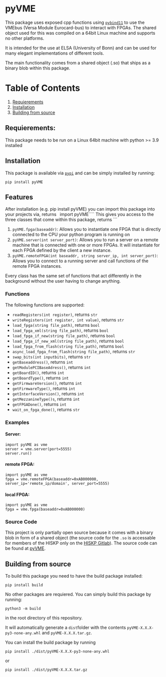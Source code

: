 # pyVME
This package uses exposed cpp functions using [```pybind11```](https://pybind11.readthedocs.io/en/stable/index.html) to use the VMEbus (Versa Module Eurocard-bus) to interact with FPGAs. 
The shared object used for this was compiled on a 64bit Linux machine and supports no other platforms.

It is intended for the use at ELSA (University of Bonn) and can be used for many elegant implementations of different tools.

The main functionality comes from a shared object (.so) that ships as a binary blob within this package. 

# Table of Contents
1. [Requierements](#Requierements)
2. [Installation](#Installation)
3. [Building from source](#Building-from-source)
   
## Requierements:
This package needs to be run on a Linux 64bit machine with python >= 3.9 installed

## Installation
This package is available via [```pypi```](https://pypi.org) and can be simply installed by running:

    pip install pyVME

## Features
After installation (e.g. pip install pyVME) you can import this package into your projects via, returns ```
```import pyVME````
This gives you access to the three classes that come within this package, returns ```
1. ```pyVME.fpga(baseaddr)```: Allows you to instantiate one FPGA that is directly connected to the CPU your python program is running on
2. ```pyVME.server(int server_port)```: Allows you to run a server on a remote machine that is connected with one or more FPGAs. It will instantiate for each FPGA defined by the client a new instance.  
3. ```pyVME.remoteFPGA(int baseaddr, string server_ip, int server_port)```: Allows you to connect to a running server and call functions of the remote FPGA instances.

Every class has the same set of functions that act differently in the background without the user having to change anything.

### Functions
The following functions are supported:
- ```readRegisters(int register)```, returns ```str```
- ```writeRegisters(int register, int value)```, returns ```str```
- ```load_fpga(string file_path)```, returns ```bool```
- ```load_fpga_xml(string file_path)```, returns ```bool```
- ```load_fpga_if_new(string file_path)```, returns ```bool```
- ```load_fpga_if_new_xml(string file_path)```, returns ```bool```
- ```load_fpga_from_flash(string file_path)```, returns ```bool```
- ```async_load_fpga_from_flash(string file_path)```, returns ```str```
- ```swap_bits(int inputbits)```, returns ```str```
- ```getBaseaddress()```, returns ```int```
- ```getModulePCIBaseAdress()```, returns ```int```
- ```getBoardID()```, returns ```int```
- ```getBoardType()```, returns ```int```
- ```getFirmwareVersion()```, returns ```int```
- ```getFirmwareType()```, returns ```int```
- ```getInterfaceVersion()```, returns ```int```
- ```getMezzanineType()s```, returns ```int```
- ```getFPGADone()```, returns ```int```
- ```wait_on_fpga_done()```, returns ```str```

### Examples
#### Server:
```
import pyVME as vme
server = vme.server(port=5555)
server.run()
```

#### remote FPGA:
```
import pyVME as vme
fpga = vme.remoteFPGA(baseaddr=0xAB000000, server_ip='remote_ip/domain', server_port=5555)
```
#### local FPGA:
```
import pyVME as vme
fpga = vme.fpga(baseaddr=0xAB000000)
```

### Source Code
This project is only partially open source because it comes with a binary blob in form of a shared object (the source code for the ```.so``` is accessable for members of the HISKP only on the [HISKP Gitlab](https://agthoma.hiskp.uni-bonn.de/gitlab/CB/daq/daq-tr/-/tree/master/utilities/pyVME)). 
The source code can be found at [pyVME](https://github.com/dschuechter/pyVME).

## Building from source
To build this package you need to have the build package installed:
```
pip install build
```
No other packages are requiered. You can simply build this package by running:
```
python3 -m build
```
in the root directory of this repository.

It will automatically generate a ```dist```folder with the contents ```pyVME-X.X.X-py3-none-any.whl``` and ```pyVME-X.X.X.tar.gz```.

You can install the build package by running 
```
pip install ./dist/pyVME-X.X.X-py3-none-any.whl
```
or

```
pip install ./dist/pyVME-X.X.X.tar.gz   
```
